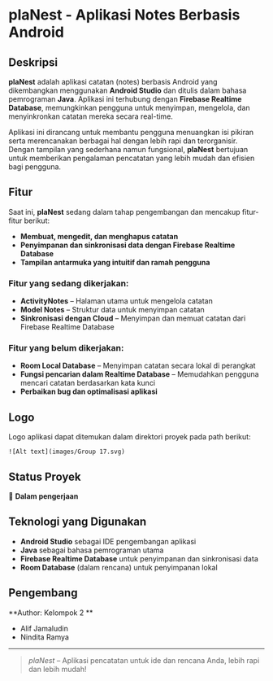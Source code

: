 # plaNest - Aplikasi Notes Berbasis Android

## Deskripsi

**plaNest** adalah aplikasi catatan (notes) berbasis Android yang dikembangkan menggunakan **Android Studio** dan ditulis dalam bahasa pemrograman **Java**. Aplikasi ini terhubung dengan **Firebase Realtime Database**, memungkinkan pengguna untuk menyimpan, mengelola, dan menyinkronkan catatan mereka secara real-time.

Aplikasi ini dirancang untuk membantu pengguna menuangkan isi pikiran serta merencanakan berbagai hal dengan lebih rapi dan terorganisir. Dengan tampilan yang sederhana namun fungsional, **plaNest** bertujuan untuk memberikan pengalaman pencatatan yang lebih mudah dan efisien bagi pengguna.

## Fitur

Saat ini, **plaNest** sedang dalam tahap pengembangan dan mencakup fitur-fitur berikut:

- **Membuat, mengedit, dan menghapus catatan**
- **Penyimpanan dan sinkronisasi data dengan Firebase Realtime Database**
- **Tampilan antarmuka yang intuitif dan ramah pengguna**

### Fitur yang sedang dikerjakan:

- **ActivityNotes** – Halaman utama untuk mengelola catatan
- **Model Notes** – Struktur data untuk menyimpan catatan
- **Sinkronisasi dengan Cloud** – Menyimpan dan memuat catatan dari Firebase Realtime Database

### Fitur yang belum dikerjakan:

- **Room Local Database** – Menyimpan catatan secara lokal di perangkat
- **Fungsi pencarian dalam Realtime Database** – Memudahkan pengguna mencari catatan berdasarkan kata kunci
- **Perbaikan bug dan optimalisasi aplikasi**

## Logo

Logo aplikasi dapat ditemukan dalam direktori proyek pada path berikut:

```
![Alt text](images/Group 17.svg)
```

## Status Proyek

🚧 **Dalam pengerjaan**

## Teknologi yang Digunakan

- **Android Studio** sebagai IDE pengembangan aplikasi
- **Java** sebagai bahasa pemrograman utama
- **Firebase Realtime Database** untuk penyimpanan dan sinkronisasi data
- **Room Database** (dalam rencana) untuk penyimpanan lokal

## Pengembang

**Author: Kelompok 2 **

- Alif Jamaludin
- Nindita Ramya


---

> *plaNest* – Aplikasi pencatatan untuk ide dan rencana Anda, lebih rapi dan lebih mudah!

